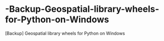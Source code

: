 # -Backup-Geospatial-library-wheels-for-Python-on-Windows
[Backup] Geospatial library wheels for Python on Windows
